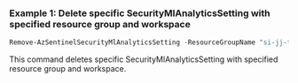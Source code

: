 ### Example 1: Delete specific SecurityMlAnalyticsSetting with specified resource group and workspace
```powershell
Remove-AzSentinelSecurityMlAnalyticsSetting -ResourceGroupName "si-jj-test" -WorkspaceName "si-test-w4" -SettingsResourceName "f209187f-1d17-4431-94af-c141bf5f23db"
```
This command deletes specific SecurityMlAnalyticsSetting with specified resource group and workspace.